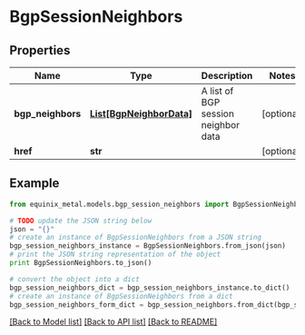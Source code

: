 # BgpSessionNeighbors


## Properties
Name | Type | Description | Notes
------------ | ------------- | ------------- | -------------
**bgp_neighbors** | [**List[BgpNeighborData]**](BgpNeighborData.md) | A list of BGP session neighbor data | [optional] 
**href** | **str** |  | [optional] 

## Example

```python
from equinix_metal.models.bgp_session_neighbors import BgpSessionNeighbors

# TODO update the JSON string below
json = "{}"
# create an instance of BgpSessionNeighbors from a JSON string
bgp_session_neighbors_instance = BgpSessionNeighbors.from_json(json)
# print the JSON string representation of the object
print BgpSessionNeighbors.to_json()

# convert the object into a dict
bgp_session_neighbors_dict = bgp_session_neighbors_instance.to_dict()
# create an instance of BgpSessionNeighbors from a dict
bgp_session_neighbors_form_dict = bgp_session_neighbors.from_dict(bgp_session_neighbors_dict)
```
[[Back to Model list]](../README.md#documentation-for-models) [[Back to API list]](../README.md#documentation-for-api-endpoints) [[Back to README]](../README.md)


